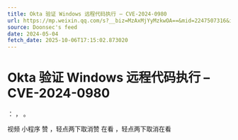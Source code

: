```yaml
---
title: Okta 验证 Windows 远程代码执行 – CVE-2024-0980
url: https://mp.weixin.qq.com/s?__biz=MzAxMjYyMzkwOA==&mid=2247507316&idx=1&sn=de5d500b3990a9c5071b5f2e1a7377c4
source: Doonsec's feed
date: 2024-05-04
fetch_date: 2025-10-06T17:15:02.873020
---
```


# Okta 验证 Windows 远程代码执行 – CVE-2024-0980

：
，
。

视频
小程序
赞
，轻点两下取消赞
在看
，轻点两下取消在看